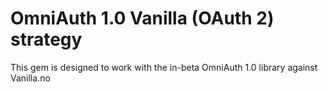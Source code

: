 # OmniAuth 1.0 Vanilla (OAuth 2) strategy

This gem is designed to work with the in-beta OmniAuth 1.0 library against Vanilla.no
